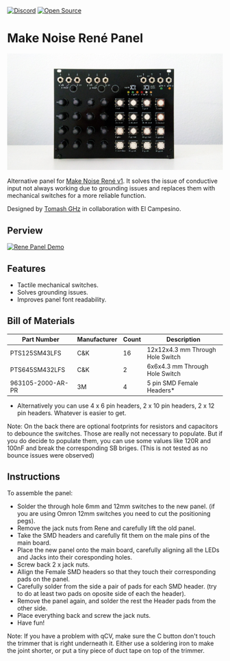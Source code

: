 [![Discord](https://img.shields.io/discord/690660866475032596)](https://discord.gg/vHcUuzN)
[![Open Source](https://badges.frapsoft.com/os/v1/open-source.svg?v=103)](https://opensource.org/)

# Make Noise René Panel

![Rene Panel](rene.jpg)

Alternative panel for [Make Noise René v1](https://www.makenoisemusic.com/modules/rene-classic-legacy). It solves the issue of conductive input not always working due to grounding issues and replaces them with mechanical switches for a more reliable function.

Designed by [Tomash GHz](https://tomashg.com/) in collaboration with El Campesino.

## Perview

[![Rene Panel Demo](https://img.youtube.com/vi/Lu6tKL7PgeA/hqdefault.jpg)](https://youtu.be/Lu6tKL7PgeA)

## Features
* Tactile mechanical switches.
* Solves grounding issues.
* Improves panel font readability.

## Bill of Materials

| Part Number | Manufacturer | Count | Description |
| --- | --- | --- | --- |
| PTS125SM43LFS | C&K | 16 | 12x12x4.3 mm Through Hole Switch |
| PTS645SM432LFS | C&K | 2 | 6x6x4.3 mm Through Hole Switch |
| 963105-2000-AR-PR | 3M | 4 | 5 pin SMD Female Headers* |

* Alternatively you can use 4 x 6 pin headers, 2 x 10 pin headers, 2 x 12 pin headers. Whatever is easier to get.

Note: On the back there are optional footprints for resistors and capacitors to debounce the switches. Those are really not necessary to populate. 
But if you do decide to populate them, you can use some values like 120R and 100nF and break the corresponding SB briges. (This is not tested as no bounce
issues were observed)

## Instructions

To assemble the panel:
* Solder the through hole 6mm and 12mm switches to the new panel. (if you are using Omron 12mm switches you need to cut the positioning pegs).
* Remove the jack nuts from Rene and carefully lift the old panel.
* Take the SMD headers and carefully fit them on the male pins of the main board.
* Place the new panel onto the main board, carefully aligning all the LEDs and Jacks into their coresponding holes.
* Screw back 2 x jack nuts.
* Allign the Female SMD headers so that they touch their corresponding pads on the panel.
* Carefully solder from the side a pair of pads for each SMD header. (try to do at least two pads on oposite side of each the header).
* Remove the panel again, and solder the rest the Header pads from the other side.
* Place everything back and screw the jack nuts.
* Have fun!

Note: If you have a problem with qCV, make sure the C button don't touch the trimmer that is right underneath it. Either use a soldering iron to make the joint shorter, or put a tiny piece of duct tape on top of the trimmer.
